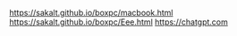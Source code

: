 https://sakalt.github.io/boxpc/macbook.html
https://sakalt.github.io/boxpc/Eee.html
https://chatgpt.com
